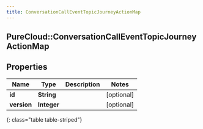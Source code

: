 ```yaml
---
title: ConversationCallEventTopicJourneyActionMap
---
```

## PureCloud::ConversationCallEventTopicJourneyActionMap

## Properties

|Name | Type | Description | Notes|
|------------ | ------------- | ------------- | -------------|
| **id** | **String** |  | [optional] |
| **version** | **Integer** |  | [optional] |
{: class="table table-striped"}


